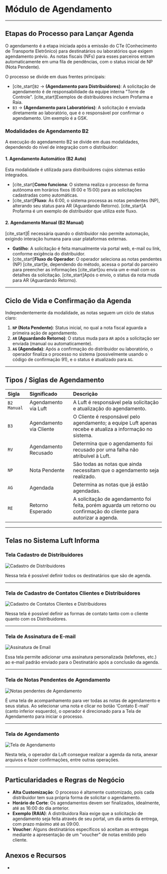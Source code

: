 # Módulo de Agendamento

***

## Etapas do Processo para Lançar Agenda

O agendamento é a etapa iniciada após a emissão do CTe (Conhecimento de Transporte Eletrônico) para destinatários ou laboratórios que exigem agendamento prévio. As notas fiscais (NFs) para esses parceiros entram automaticamente em uma fila de pendências, com o status inicial de NP (Nota Pendente).

O processo se divide em duas frentes principais:
* [cite_start]`B2` → **(Agendamento para Distribuidores)**: A solicitação de agendamento é de responsabilidade da equipe interna "Torre de Controle". [cite_start]Exemplos de distribuidores incluem Profarma e Raia.
* `B3` → **(Agendamento para Laboratórios)**: A solicitação é enviada diretamente ao laboratório, que é o responsável por confirmar o agendamento. Um exemplo é a GSK.

### Modalidades de Agendamento B2

A execução do agendamento B2 se divide em duas modalidades, dependendo do nível de integração com o distribuidor:

#### 1. Agendamento Automático (B2 Auto)
Esta modalidade é utilizada para distribuidores cujos sistemas estão integrados.
* [cite_start]**Como funciona**: O sistema realiza o processo de forma autônoma em horários fixos (6:00 e 15:00) para as solicitações cadastradas como automáticas.
* [cite_start]**Fluxo**: Às 6:00, o sistema processa as notas pendentes (NP), alterando seu status para AR (Aguardando Retorno). [cite_start]A Profarma é um exemplo de distribuidor que utiliza este fluxo.

#### 2. Agendamento Manual (B2 Manual)
[cite_start]É necessária quando o distribuidor não permite automação, exigindo interação humana para usar plataformas externas.
* **Gatilho**: A solicitação é feita manualmente via portal web, e-mail ou link, conforme exigência do distribuidor.
* [cite_start]**Fluxo do Operador**: O operador seleciona as notas pendentes (NP)  [cite_start]e, dependendo do método, acessa o portal do parceiro para preencher as informações  [cite_start]ou envia um e-mail com os detalhes da solicitação. [cite_start]Após o envio, o status da nota muda para AR (Aguardando Retorno).

***

## Ciclo de Vida e Confirmação da Agenda

Independentemente da modalidade, as notas seguem um ciclo de status claro:

1.  **`NP` (Nota Pendente)**: Status inicial, no qual a nota fiscal aguarda a primeira ação de agendamento.
2.  **`AR` (Aguardando Retorno)**: O status muda para `AR` após a solicitação ser enviada (manual ou automaticamente).
3.  **`AG` (Agendada)**: Após a confirmação do distribuidor ou laboratório, o operador finaliza o processo no sistema (possivelmente usando o código de confirmação 91), e o status é atualizado para `AG`.

***

## Tipos / Siglas de Agendamento

| Sigla | Significado | Descrição |
| :--- | :--- | :--- |
| `B2 Manual` | Agendamento via Luft | A Luft é responsável pela solicitação e atualização do agendamento. |
| `B3` | Agendamento via Cliente | O Cliente é responsável pelo agendamento; a equipe Luft apenas recebe e atualiza a informação no sistema. |
| `RV` | Agendamento Recusado | Determina que o agendamento foi recusado por uma falha não atribuível à Luft. |
| `NP` | Nota Pendente | São todas as notas que ainda necessitam que o agendamento seja realizado. |
| `AG` | Agendada | Determina as notas que já estão agendadas. |
| `RE` | Retorno Esperado | A solicitação de agendamento foi feita, porém aguarda um retorno ou confirmação do cliente para autorizar a agenda. |

***

## Telas no Sistema Luft Informa

### Tela Cadastro de Distribuidores

![Cadastro de Distribuidores](data/img/agendamento/img1.png)

Nessa tela é possível definir todos os destinatários que são de agenda.

***

### Tela de Cadastro de Contatos Clientes e Distribuidores

![Cadastro de Contatos Clientes e Distribuidores](data/img/agendamento/img2.png)

Nessa tela é possível definir as formas de contato tanto com o cliente quanto com os Distribuidores.

***

### Tela de Assinatura de E-mail

![Assinatura de Email](data/img/agendamento/img3.png)

Essa tela permite adicionar uma assinatura personalizada (telefones, etc.) ao e-mail padrão enviado para o Destinatário após a conclusão da agenda.

***

### Tela de Notas Pendentes de Agendamento

![Notas pendentes de Agendamento](data/img/agendamento/img4.png)

É uma tela de acompanhamento para ver todas as notas de agendamento e seus status. Ao selecionar uma nota e clicar no botão ‘Contato E-mail’ (canto inferior esquerdo), o operador é direcionado para a Tela de Agendamento para iniciar o processo.

***

### Tela de Agendamento

![Tela de Agendamento](data/img/agendamento/img5.png)

Nesta tela, o operador da Luft consegue realizar a agenda da nota, anexar arquivos e fazer confirmações, entre outras operações.

***

## Particularidades e Regras de Negócio
* **Alta Customização**: O processo é altamente customizado, pois cada distribuidor tem sua própria forma de solicitar o agendamento.
* **Horário de Corte**: Os agendamentos devem ser finalizados, idealmente, até as 16:00 do dia anterior.
* **Exemplo (RAIA)**: A distribuidora Raia exige que a solicitação de agendamento seja feita através de seu portal, um dia antes da entrega, com prazo máximo até as 09:00.
* **Voucher**: Alguns destinatários específicos só aceitam as entregas mediante a apresentação de um "voucher" de notas emitido pelo cliente.

## Anexos e Recursos

* 